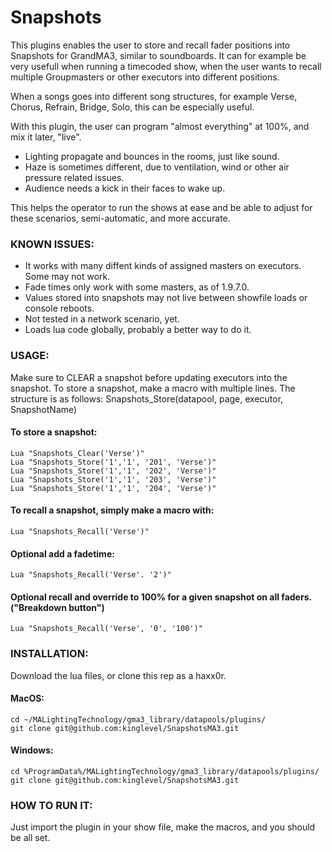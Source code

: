 # Snapshots

This plugins enables the user to store and recall fader positions into Snapshots for GrandMA3, similar to soundboards.
It can for example be very usefull when running a timecoded show, when the user wants to recall multiple Groupmasters
or other executors into different positions.

When a songs goes into different song structures, for example Verse, Chorus, Refrain, Bridge, Solo, this can be especially useful.

With this plugin, the user can program "almost everything" at 100%, and mix it later, "live".

* Lighting propagate and bounces in the rooms, just like sound.
* Haze is sometimes different, due to ventilation, wind or other air pressure related issues.
* Audience needs a kick in their faces to wake up.


This helps the operator to run the shows at ease and be able to adjust for these scenarios, semi-automatic, and more accurate.


### KNOWN ISSUES:

* It works with many diffent kinds of assigned masters on executors. Some may not work.
* Fade times only work with some masters, as of 1.9.7.0.
* Values stored into snapshots may not live between showfile loads or console reboots.
* Not tested in a network scenario, yet.
* Loads lua code globally, probably a better way to do it.


### USAGE:

Make sure to CLEAR a snapshot before updating executors into the snapshot.
To store a snapshot, make a macro with multiple lines.
The structure is as follows: Snapshots_Store(datapool, page, executor, SnapshotName)




#### To store a snapshot:
```
Lua "Snapshots_Clear('Verse')"
Lua "Snapshots_Store('1','1', '201', 'Verse')"
Lua "Snapshots_Store('1','1', '202', 'Verse')"
Lua "Snapshots_Store('1','1', '203', 'Verse')"
Lua "Snapshots_Store('1','1', '204', 'Verse')"
```


#### To recall a snapshot, simply make a macro with:
```
Lua "Snapshots_Recall('Verse')"
```

#### Optional add a fadetime:
```
Lua "Snapshots_Recall('Verse'. '2')"
```


#### Optional recall and override to 100% for a given snapshot on all faders. ("Breakdown button")
```
Lua "Snapshots_Recall('Verse', '0', '100')"
```



### INSTALLATION:

Download the lua files, or clone this rep as a haxx0r.

#### MacOS:
```
cd ~/MALightingTechnology/gma3_library/datapools/plugins/
git clone git@github.com:kinglevel/SnapshotsMA3.git
```

#### Windows:
```
cd %ProgramData%/MALightingTechnology/gma3_library/datapools/plugins/
git clone git@github.com:kinglevel/SnapshotsMA3.git
```

### HOW TO RUN IT:

Just import the plugin in your show file, make the macros, and you should be all set.